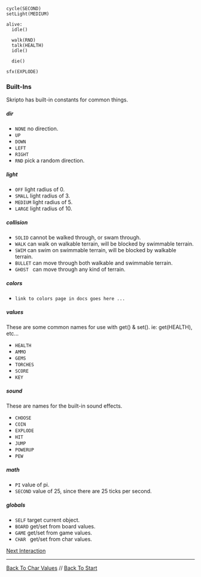```load-darkness
cycle(SECOND)
setLight(MEDIUM)

alive:
  idle()
  
  walk(RND)
  talk(HEALTH)
  idle()
  
  die()
  
sfx(EXPLODE)
```

### Built-Ins

Skripto has built-in constants for common things.

##### dir
  * `NONE` no direction.
  * `UP`
  * `DOWN`
  * `LEFT`
  * `RIGHT`
  * `RND` pick a random direction. 

##### light
  * `OFF` light radius of 0.
  * `SMALL` light radius of 3.
  * `MEDIUM` light radius of 5.
  * `LARGE` light radius of 10.

##### collision
  * `SOLID` cannot be walked through, or swam through.
  * `WALK` can walk on walkable terrain, will be blocked by swimmable terrain.
  * `SWIM` can swim on swimmable terrain, will be blocked by walkable terrain.
  * `BULLET` can move through both walkable and swimmable terrain.
  * `GHOST ` can move through any kind of terrain.

##### colors
  * `link to colors page in docs goes here ... `

##### values
These are some common names for use with get() & set(). ie: get(HEALTH), etc...
  * `HEALTH`
  * `AMMO`
  * `GEMS`
  * `TORCHES`
  * `SCORE`
  * `KEY`

##### sound
These are names for the built-in sound effects.
  * `CHOOSE`
  * `COIN`
  * `EXPLODE`
  * `HIT`
  * `JUMP`
  * `POWERUP`
  * `PEW `

##### math
  * `PI` value of pi.
  * `SECOND` value of 25, since there are 25 ticks per second.

##### globals
  * `SELF` target current object.
  * `BOARD` get/set from board values.
  * `GAME` get/set from game values.
  * `CHAR ` get/set from char values.

[Next Interaction](interaction.md)

---

[Back To Char Values](char-values.md) //
[Back To Start](start.md)
